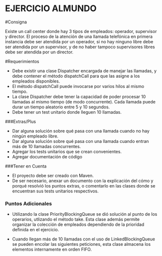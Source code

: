 EJERCICIO ALMUNDO 
===================

#Consigna

Existe un call center donde hay 3 tipos de empleados: operador, supervisor
y director. El proceso de la atención de una llamada telefónica en primera
instancia debe ser atendida por un operador, si no hay ninguno libre debe
ser atendida por un supervisor, y de no haber tampoco supervisores libres
debe ser atendida por un director.

#Requerimientos

* Debe existir una clase Dispatcher encargada de manejar las
llamadas, y debe contener el método dispatchCall para que las
asigne a los empleados disponibles.
* El método dispatchCall puede invocarse por varios hilos al mismo
tiempo.
* La clase Dispatcher debe tener la capacidad de poder procesar 10
llamadas al mismo tiempo (de modo concurrente).
Cada llamada puede durar un tiempo aleatorio entre 5 y 10
segundos.
* Debe tener un test unitario donde lleguen 10 llamadas.

###Extras/Plus

* Dar alguna solución sobre qué pasa con una llamada cuando no hay
ningún empleado libre.
* Dar alguna solución sobre qué pasa con una llamada cuando entran
más de 10 llamadas concurrentes.
* Agregar los tests unitarios que se crean convenientes.
* Agregar documentación de código

###Tener en Cuenta

* El proyecto debe ser creado con Maven.
* De ser necesario, anexar un documento con la explicación del cómo
y porqué resolvió los puntos extras, o comentarlo en las clases
donde se encuentran sus tests unitarios respectivos.

### Puntos Adicionales

* Utilizando la clase PriorityBlockingQueue se dió solución al punto de los operarios,
utlizando el método take.
Esta clase además permite organizar la colección de empleados dependiendo de la prioridad 
definida en el ejercicio.

* Cuando llegan más de 10 llamadas con el uso de LinkedBlockingQueue se 
pueden encolar las siguientes peticiones, esta clase almacena los elementos internamente 
en orden FIFO.